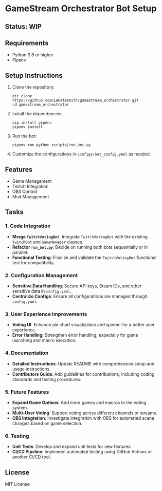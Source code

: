 # GameStream Orchestrator Bot Setup

## Status: WIP

## Requirements
- Python 3.8 or higher
- Pipenv

## Setup Instructions

1. Clone the repository:
    ```
    git clone https://github.com/LeFatesmith/gamestream_orchestrator.git
    cd gamestream_orchestrator
    ```

2. Install the dependencies:
    ```
    pip install pipenv
    pipenv install
    ```

3. Run the bot:
    ```
    pipenv run python scripts/run_bot.py
    ```

4. Customize the configurations in `configs/bot_config.yaml` as needed.

## Features

- Game Management
- Twitch Integration
- OBS Control
- Mod Management

## Tasks

### 1. Code Integration
- **Merge `TwitchVotingBot`**: Integrate `TwitchVotingBot` with the existing `TwitchBot` and `GameManager` classes.
- **Refactor `run_bot.py`**: Decide on running both bots sequentially or in parallel.
- **Functional Testing**: Finalize and validate the `TwitchVotingBot` functional test for compatibility.

### 2. Configuration Management
- **Sensitive Data Handling**: Secure API keys, Steam IDs, and other sensitive data in `config.yaml`.
- **Centralize Configs**: Ensure all configurations are managed through `config.yaml`.

### 3. User Experience Improvements
- **Voting UI**: Enhance pie chart visualization and spinner for a better user experience.
- **Error Handling**: Strengthen error handling, especially for game launching and macro execution.

### 4. Documentation
- **Detailed Instructions**: Update README with comprehensive setup and usage instructions.
- **Contributors Guide**: Add guidelines for contributions, including coding standards and testing procedures.

### 5. Future Features
- **Expand Game Options**: Add more games and macros to the voting system.
- **Multi-User Voting**: Support voting across different channels or streams.
- **OBS Integration**: Investigate integration with OBS for automated scene changes based on game selection.

### 6. Testing
- **Unit Tests**: Develop and expand unit tests for new features.
- **CI/CD Pipeline**: Implement automated testing using GitHub Actions or another CI/CD tool.

## License
MIT License
